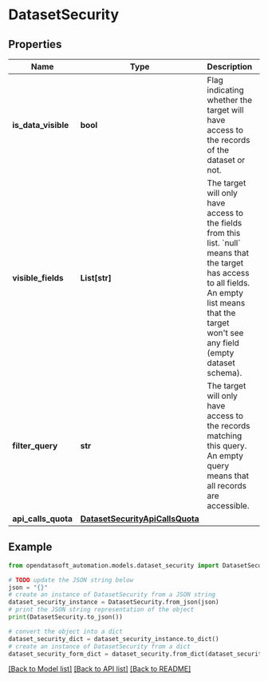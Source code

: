 # DatasetSecurity


## Properties

Name | Type | Description | Notes
------------ | ------------- | ------------- | -------------
**is_data_visible** | **bool** | Flag indicating whether the target will have access to the records of the dataset or not. | [optional] 
**visible_fields** | **List[str]** | The target will only have access to the fields from this list. &#x60;null&#x60; means that the target has access to all fields. An empty list means that the target won&#39;t see any field (empty dataset schema). | [optional] 
**filter_query** | **str** | The target will only have access to the records matching this query. An empty query means that all records are accessible. | [optional] 
**api_calls_quota** | [**DatasetSecurityApiCallsQuota**](DatasetSecurityApiCallsQuota.md) |  | [optional] 

## Example

```python
from opendatasoft_automation.models.dataset_security import DatasetSecurity

# TODO update the JSON string below
json = "{}"
# create an instance of DatasetSecurity from a JSON string
dataset_security_instance = DatasetSecurity.from_json(json)
# print the JSON string representation of the object
print(DatasetSecurity.to_json())

# convert the object into a dict
dataset_security_dict = dataset_security_instance.to_dict()
# create an instance of DatasetSecurity from a dict
dataset_security_form_dict = dataset_security.from_dict(dataset_security_dict)
```
[[Back to Model list]](../README.md#documentation-for-models) [[Back to API list]](../README.md#documentation-for-api-endpoints) [[Back to README]](../README.md)



